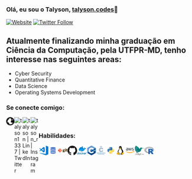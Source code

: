 ### Olá, eu sou o Talyson, [talyson.codes][website]👋

[![Website](https://img.shields.io/website?label=talyson.codes&style=for-the-badge&url=https%3A%2F%2Ftalyson.codes)](https://talyson.codes)
[![Twitter Follow](https://img.shields.io/twitter/follow/talyson1337?color=1DA1F2&logo=twitter&style=for-the-badge)](https://twitter.com/intent/follow?original_referer=https%3A%2F%2Fgithub.com%2Ftalyson&screen_name=talyson1337)

## Atualmente finalizando minha graduação em Ciência da Computação, pela UTFPR-MD, tenho interesse nas seguintes areas:

- Cyber Security 
- Quantitative Finance
- Data Science
- Operating Systems Development

### Se conecte comigo:

[<img align="left" alt="talyson.codes" width="22px" src="https://raw.githubusercontent.com/iconic/open-iconic/master/svg/globe.svg" />][website]
[<img align="left" alt="talyson1337 | Twitter" width="22px" src="https://cdn.jsdelivr.net/npm/simple-icons@v3/icons/twitter.svg" />][twitter]
[<img align="left" alt="talyson | LinkedIn" width="22px" src="https://cdn.jsdelivr.net/npm/simple-icons@v3/icons/linkedin.svg" />][linkedin]
[<img align="left" alt="talyson_r | Instagram" width="22px" src="https://cdn.jsdelivr.net/npm/simple-icons@v3/icons/instagram.svg" />][instagram]

<br />

### Habilidades:

<img align="left" alt="Visual Studio Code" width="26px" src="https://raw.githubusercontent.com/github/explore/80688e429a7d4ef2fca1e82350fe8e3517d3494d/topics/visual-studio-code/visual-studio-code.png" />
<img align="left" alt="SQL" width="26px" src="https://raw.githubusercontent.com/github/explore/80688e429a7d4ef2fca1e82350fe8e3517d3494d/topics/sql/sql.png" />
<img align="left" alt="Git" width="26px" src="https://raw.githubusercontent.com/github/explore/80688e429a7d4ef2fca1e82350fe8e3517d3494d/topics/git/git.png" />
<img align="left" alt="GitHub" width="26px" src="https://raw.githubusercontent.com/github/explore/78df643247d429f6cc873026c0622819ad797942/topics/github/github.png" />
<img align="left" alt="Docker" width="26px" src="https://raw.githubusercontent.com/github/explore/80688e429a7d4ef2fca1e82350fe8e3517d3494d/topics/docker/docker.png" />
<img align="left" alt="C++" width="26px" src="https://raw.githubusercontent.com/github/explore/80688e429a7d4ef2fca1e82350fe8e3517d3494d/topics/cpp/cpp.png" />
<img align="left" alt="C" width="26px" src="https://raw.githubusercontent.com/github/explore/80688e429a7d4ef2fca1e82350fe8e3517d3494d/topics/c/c.png" />
<img align="left" alt="Python" width="26px" src="https://raw.githubusercontent.com/github/explore/80688e429a7d4ef2fca1e82350fe8e3517d3494d/topics/python/python.png" />
<img align="left" alt="Linux" width="26px" src="https://raw.githubusercontent.com/github/explore/80688e429a7d4ef2fca1e82350fe8e3517d3494d/topics/linux/linux.png" />
<img align="left" alt="AWS" width="26px" src="https://raw.githubusercontent.com/github/explore/fbceb94436312b6dacde68d122a5b9c7d11f9524/topics/aws/aws.png" />
<img align="left" alt="LaTex" width="26px" src="https://raw.githubusercontent.com/github/explore/80688e429a7d4ef2fca1e82350fe8e3517d3494d/topics/latex/latex.png" />
<img align="left" alt="R" width="26px" src="https://raw.githubusercontent.com/github/explore/80688e429a7d4ef2fca1e82350fe8e3517d3494d/topics/r/r.png" />



<br />

[website]: https://talyson.codes
[twitter]: https://twitter.com/talyson1337
[instagram]: https://instagram.com/talyson_r
[linkedin]: https://linkedin.com/in/talyson

